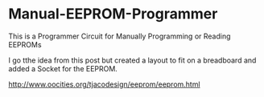 # Manual-EEPROM-Programmer
This is a Programmer Circuit for Manually Programming or Reading EEPROMs

I go tthe idea from this post but created a layout to fit on a breadboard and added a Socket for the
EEPROM.

http://www.oocities.org/tjacodesign/eeprom/eeprom.html

